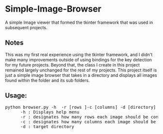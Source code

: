 # Simple-Image-Browser
A simple Image viewer that formed the tkinter framework that was used in subsequent projects. 

## Notes
This was my first real experience using the tkinter framework, and I didn't make many improvements outside of using bindings for the key detection for my future projects. Beyond that, the class I create in this project remained largely unchanged for the rest of my projects. This project itself is just a simple image browser that takes in a directory and displays all images found within the folder and its sub folders. 

## Usage:
<pre>
python browser.py -h  -r [rows ]-c [columns] -d [directory]
      -h : Displays help menu
      -r : designates how many rows each image should be constrained to
      -c : designates how many columns each image should be constrained to
      -d : target directory<pre>

